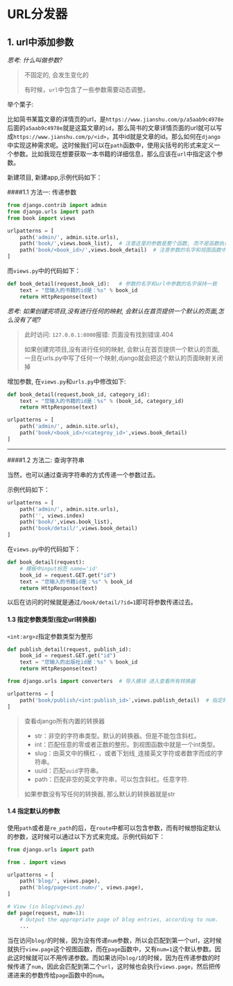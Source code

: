 # URL分发器

## 1. url中添加参数

*思考: 什么叫做参数?*

> 不固定的, 会发生变化的
>
> 有时候，`url`中包含了一些参数需要动态调整。

举个栗子:

比如简书某篇文章的详情页的url，是`https://www.jianshu.com/p/a5aab9c4978e`后面的`a5aab9c4978e`就是这篇文章的`id`，那么简书的文章详情页面的url就可以写成`https://www.jianshu.com/p/<id>`，其中id就是文章的id。那么如何在`django`中实现这种需求呢。这时候我们可以在`path`函数中，使用尖括号的形式来定义一个参数。比如我现在想要获取一本书籍的详细信息，那么应该在`url`中指定这个参数。

新建项目, 新建app,示例代码如下：

####1.1  方法一: 传递参数

```python
from django.contrib import admin
from django.urls import path
from book import views

urlpatterns = [
    path('admin/', admin.site.urls),
    path('book/',views.book_list),  # 注意这里的参数是整个函数, 而不是函数执行的结果
    path('book/<book_id>/',views.book_detail)  # 注意参数的名字和视图函数中参数的名字保持一致
]
```

而`views.py`中的代码如下：

```python
def book_detail(request,book_id):   # 参数的名字和url中参数的名字保持一致
    text = "您输入的书籍的id是：%s" % book_id
    return HttpResponse(text)
```

*思考: 如果创建完项目,没有进行任何的映射, 会默认在首页提供一个默认的页面,怎么没有了呢?*

>  此时访问: `127.0.0.1:8000`报错: 页面没有找到错误.404
>
> 如果创建完项目,没有进行任何的映射, 会默认在首页提供一个默认的页面, 一旦在urls.py中写了任何一个映射,django就会把这个默认的页面映射关闭掉

增加参数, 在`views.py`和`urls.py`中修改如下:

````python
def book_detail(request,book_id, category_id):   
    text = "您输入的书籍的id是：%s" % (book_id, category_id)
    return HttpResponse(text)
````

````python
urlpatterns = [
    path('admin/', admin.site.urls),
    path('book/<book_id>/<categroy_id>',views.book_detail)
]
````

______

####1.2  方法二: 查询字符串

当然，也可以通过查询字符串的方式传递一个参数过去。

示例代码如下：

```python
urlpatterns = [
    path('admin/', admin.site.urls),
    path('', views.index)
    path('book/',views.book_list),
    path('book/detail/',views.book_detail)
]
```

在`views.py`中的代码如下：

```python
def book_detail(request):
    # 模板中input标签 name='id'
    book_id = request.GET.get("id")   
    text = "您输入的书籍id是：%s" % book_id
    return HttpResponse(text)
```

以后在访问的时候就是通过`/book/detail/?id=1`即可将参数传递过去。

#### 1.3   指定参数类型(指定url转换器)    

`<int:arg>z`指定参数类型为整形

````python
def publish_detail(request, publish_id):
    book_id = request.GET.get("id")   
    text = "您输入的出版社id是：%s" % book_id
    return HttpResponse(text)
````

````python
from django.urls import converters  # 导入模块 进入查看所有转换器

urlpatterns = [
    path('book/publish/<int:publish_id>',views.publish_detail)  # 指定转换器类型
]
````

> 查看django所有内置的转换器
>
> - str：非空的字符串类型。默认的转换器。但是不能包含斜杠。
> - int：匹配任意的零或者正数的整形。到视图函数中就是一个int类型。
> - slug：由英文中的横杠`-`，或者下划线`_`连接英文字符或者数字而成的字符串。
> - uuid：匹配`uuid`字符串。
> - path：匹配非空的英文字符串，可以包含斜杠。任意字符.
>
> 如果参数没有写任何的转换器, 那么默认的转换器就是str

#### 1.4  指定默认的参数

使用`path`或者是`re_path`的后，在`route`中都可以包含参数，而有时候想指定默认的参数，这时候可以通过以下方式来完成。示例代码如下：

```python
from django.urls import path

from . import views

urlpatterns = [
    path('blog/', views.page),
    path('blog/page<int:num>/', views.page),
]

# View (in blog/views.py)
def page(request, num=1):
    # Output the appropriate page of blog entries, according to num.
    ...
```

当在访问`blog/`的时候，因为没有传递`num`参数，所以会匹配到第一个url，这时候就执行`view.page`这个视图函数，而在`page`函数中，又有`num=1`这个默认参数。因此这时候就可以不用传递参数。而如果访问`blog/1`的时候，因为在传递参数的时候传递了`num`，因此会匹配到第二个`url`，这时候也会执行`views.page`，然后把传递进来的参数传给`page`函数中的`num`。

